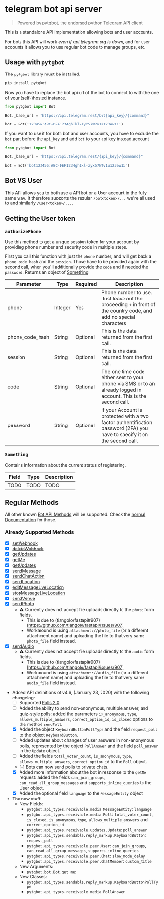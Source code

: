 # telegram bot api server

> Powered by pytgbot, the endorsed python Telegram API client.


This is a standalone API implementation allowing bots and user accounts.

For bots this API will work _even if api.telegram.org is down_,
and for user accounts it allows you to use regular bot code to manage groups, etc.

## Usage with `pytgbot`
The `pytgbot` library must be installed.

```bash
pip install pytgbot
```
Now you have to replace the bot api url of the bot to connect to with the one of your (self-)hosted instance.
```python
from pytgbot import Bot

Bot._base_url = "https://api.telegram.rest/bot{api_key}/{command}"

bot = Bot('123456:ABC-DEF1234ghIkl-zyx57W2v1u123ew11')
```

If you want to use it for both bot and user accounts, you have to exclude the `bot` part before the `api_key` and add `bot` to your api key instead.account
```python
from pytgbot import Bot

Bot._base_url = "https://api.telegram.rest/{api_key}/{command}"

bot = Bot('bot123456:ABC-DEF1234ghIkl-zyx57W2v1u123ew11')
```

## Bot VS User
This API allows you to both use a API bot or a User account in the fully same way.
It therefore supports the regular `/bot<token>/...` we're all used to and similarly `/user<token>/...`.

## Getting the User token
### `authorizePhone`
Use this method to get a unique session token for your account by providing phone number and security code in multiple steps.

First you call this function with just the `phone` number, and will get back a `phone_code_hash` and the `session`.
Those have to be provided again with the second call, when you'll additionally provide the `code` and if needed the `password`.
Returns an object of [Something](#something)

Parameter | Type | Required | Description
--------- | ---- | -------- | -----------
phone | Integer | Yes | Phone number to use. Just leave out the proceeding `+` in front of the country code, and add no special characters
phone_code_hash | String | Optional | This is the data returned from the first call.
session | String | Optional | This is the data returned from the first call.
code | String | Optional | The one time code either sent to your phone via SMS or to an already logged in account. This is the second call.
password | String | Optional | If your Account is protected with a two factor authentification password (2FA) you have to specify it on the second call.

### `Something`
Contains information about the current status of registering.

Field | Type | Description
----- | ---- | -----------
TODO | TODO | TODO

## Regular Methods
All other known [Bot API Methods](core.telegram.org/bots/api) will be supported.
Check the [normal Documentation](core.telegram.org/bots/api) for those.

### Already Supported Methods
- [x] [setWebhook](https://core.telegram.org/bots/api#setwebhook)
- [x] [deleteWebhook](https://core.telegram.org/bots/api#deletewebhook)
- [x] [getUpdates](https://core.telegram.org/bots/api#getupdates)
- [x] [getMe](https://core.telegram.org/bots/api#getme)
- [x] [getUpdates](https://core.telegram.org/bots/api#getupdates)
- [x] [sendMessage](https://core.telegram.org/bots/api#sendmessage)
- [x] [sendChatAction](https://core.telegram.org/bots/api#sendchataction)
- [x] [sendLocation](https://core.telegram.org/bots/api#sendlocation)
- [x] [editMessageLiveLocation](https://core.telegram.org/bots/api#editmessagelivelocation)
- [x] [stopMessageLiveLocation](https://core.telegram.org/bots/api#stopmessagelivelocation)
- [x] [sendVenue](https://core.telegram.org/bots/api#sendvenue)
- [x] [sendPhoto](https://core.telegram.org/bots/api#sendphoto)
    - ⚠️ Currently does not accept file uploads directly to the `photo` form fields.
        - This is due to (tiangolo/fastapi#907)[https://github.com/tiangolo/fastapi/issues/907]
        - Workaround is using `attachment://photo_file` (or a different attachment name) and uploading the file to that very same `photo_file` field instead.
- [x] [sendAudio](https://core.telegram.org/bots/api#sendaudio)
    - ⚠️ Currently does not accept file uploads directly to the `audio` form fields.
        - This is due to (tiangolo/fastapi#907)[https://github.com/tiangolo/fastapi/issues/907]
        - Workaround is using `attachment://audio_file` (or a different attachment name) and uploading the file to that very same `audio_file` field instead.


- Added API definitions of v4.6, (January 23, 2020) with the following changelog:
    - [ ] Supported [Polls 2.0](https://telegram.org/blog/polls-2-0-vmq).
    - [ ] Added the ability to send non-anonymous, multiple answer, and quiz-style polls: added the parameters `is_anonymous`, `type`, `allows_multiple_answers`, `correct_option_id`, `is_closed` options to the method `sendPoll`.
    - [x] Added the object `KeyboardButtonPollType` and the field `request_poll` to the object `KeyboardButton`.
    - [ ] Added updates about changes of user answers in non-anonymous polls, represented by the object `PollAnswer` and the field `poll_answer` in the `Update` object.
    - [ ] Added the fields `total_voter_count`, `is_anonymous`, `type`, `allows_multiple_answers`, `correct_option_id` to the `Poll` object.
    - [-] Bots can now send polls to private chats.
    - [x] Added more information about the bot in response to the `getMe` request: added the fields `can_join_groups`, `can_read_all_group_messages` and `supports_inline_queries` to the User object.
    - [x] Added the optional field `language` to the `MessageEntity` object.
- The new stuff:
    - New Fields:
        - `pytgbot.api_types.receivable.media.MessageEntity`: `language`
        - `pytgbot.api_types.receivable.media.Poll`: `total_voter_count`, `is_closed`, `is_anonymous`, `type`, `allows_multiple_answers` and `correct_option_id`
        - `pytgbot.api_types.receivable.updates.Update`: `poll_answer`
        - `pytgbot.api_types.sendable.reply_markup.KeyboardButton`: `request_poll`
        - `pytgbot.api_types.receivable.peer.User`: `can_join_groups`, `can_read_all_group_messages`, `supports_inline_queries`
        - `pytgbot.api_types.receivable.peer.Chat`: `slow_mode_delay`
        - `pytgbot.api_types.receivable.peer.ChatMember`: `custom_title`
    - New Arguments:
        - `pytgbot.bot.Bot.get_me`:
    - New Classes:
        - `pytgbot.api_types.sendable.reply_markup.KeyboardButtonPollType`
        - `pytgbot.api_types.receivable.media.PollAnswer`
